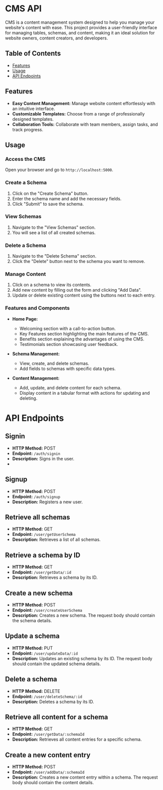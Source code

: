 # CMS API 

CMS is a content management system designed to help you manage your website's content with ease. This project provides a user-friendly interface for managing tables, schemas, and content, making it an ideal solution for website owners, content creators, and developers.

## Table of Contents

- [Features](#features)
- [Usage](#usage)
- [API Endpoints](#api-endpoints)

## Features

- **Easy Content Management:** Manage website content effortlessly with an intuitive interface.
- **Customizable Templates:** Choose from a range of professionally designed templates.
- **Collaboration Tools:** Collaborate with team members, assign tasks, and track progress.


## Usage

### Access the CMS
Open your browser and go to `http://localhost:5000`.

### Create a Schema
1. Click on the "Create Schema" button.
2. Enter the schema name and add the necessary fields.
3. Click "Submit" to save the schema.

### View Schemas
1. Navigate to the "View Schemas" section.
2. You will see a list of all created schemas.

### Delete a Schema
1. Navigate to the "Delete Schema" section.
2. Click the "Delete" button next to the schema you want to remove.

### Manage Content
1. Click on a schema to view its contents.
2. Add new content by filling out the form and clicking "Add Data".
3. Update or delete existing content using the buttons next to each entry.


### Features and Components

- **Home Page:**
  - Welcoming section with a call-to-action button.
  - Key Features section highlighting the main features of the CMS.
  - Benefits section explaining the advantages of using the CMS.
  - Testimonials section showcasing user feedback.

- **Schema Management:**
  - View, create, and delete schemas.
  - Add fields to schemas with specific data types.

- **Content Management:**
  - Add, update, and delete content for each schema.
  - Display content in a tabular format with actions for updating and deleting.
 

# API Endpoints


## Signin
- **HTTP Method:** POST
- **Endpoint:** `/auth/signin`
- **Description:** Signs in the user.
- 
## Signup
- **HTTP Method:** POST
- **Endpoint:** `/auth/signup`
- **Description:** Registers a new user.

## Retrieve all schemas
- **HTTP Method:** GET
- **Endpoint:** `/user/getUserSchema`
- **Description:** Retrieves a list of all schemas.

## Retrieve a schema by ID
- **HTTP Method:** GET
- **Endpoint:** `/user/getData/:id`
- **Description:** Retrieves a schema by its ID.

## Create a new schema
- **HTTP Method:** POST
- **Endpoint:** `/user/createUserSchema`
- **Description:** Creates a new schema. The request body should contain the schema details.

## Update a schema
- **HTTP Method:** PUT
- **Endpoint:** `/user/updateData/:id`
- **Description:** Updates an existing schema by its ID. The request body should contain the updated schema details.

## Delete a schema
- **HTTP Method:** DELETE
- **Endpoint:** `/user/deleteSchema/:id`
- **Description:** Deletes a schema by its ID.

## Retrieve all content for a schema
- **HTTP Method:** GET
- **Endpoint:** `/user/getData/:schemaId`
- **Description:** Retrieves all content entries for a specific schema.

## Create a new content entry
- **HTTP Method:** POST
- **Endpoint:** `/user/addData/:schemaId`
- **Description:** Creates a new content entry within a schema. The request body should contain the content details.


